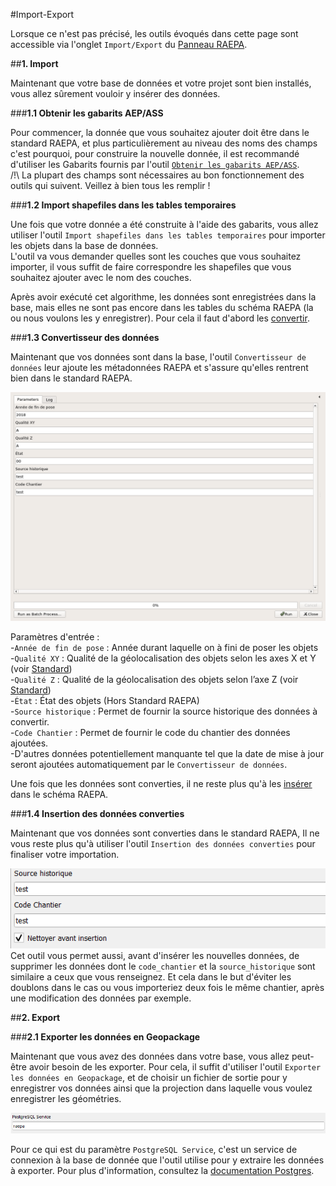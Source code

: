 #Import-Export

Lorsque ce n'est pas précisé, les outils évoqués dans cette page sont accessible via l'onglet `Import/Export` du [Panneau RAEPA](../Panel/).

##__1. Import__

Maintenant que votre base de données et votre projet sont bien installés, vous allez sûrement vouloir y insérer des données.

###__1.1 Obtenir les gabarits AEP/ASS__

Pour commencer, la donnée que vous souhaitez ajouter doit être dans le standard RAEPA, et plus particulièrement au niveau des noms des champs
c'est pourquoi, pour construire la nouvelle donnée, il est recommandé d'utiliser les Gabarits fournis par l'outil [`Obtenir les gabarits AEP/ASS`](../Outils/#2-obtenir-les-gabarits-aepass).
<br/> /!\ La plupart des champs sont nécessaires au bon fonctionnement des outils qui suivent. Veillez à bien tous les remplir !

###__1.2 Import shapefiles dans les tables temporaires__

Une fois que votre donnée a été construite à l'aide des gabarits, vous allez utiliser l'outil `Import shapefiles dans les tables temporaires` pour importer
les objets dans la base de données.
<br/> L'outil va vous demander quelles sont les couches que vous souhaitez importer, il vous suffit de faire correspondre les shapefiles que vous souhaitez ajouter avec le nom des couches.

Après avoir exécuté cet algorithme, les données sont enregistrées dans la base, mais elles ne sont pas encore dans les tables du schéma RAEPA (la ou nous voulons les y enregistrer).
Pour cela il faut d'abord les [convertir](#13-convertisseur-des-donnees).

###__1.3 Convertisseur des données__

Maintenant que vos données sont dans la base, l'outil `Convertisseur de données` leur ajoute les métadonnées RAEPA et s'assure qu'elles
rentrent bien dans le standard RAEPA.

![Convertisseur des données](../processing/raepa-convert_imported_data.png)

Paramètres d'entrée :
<br/>-`Année de fin de pose` : Année durant laquelle on à fini de poser les objets
<br/>-`Qualité XY` : Qualité de la géolocalisation des objets selon les axes X et Y (voir [Standard](http://www.geoinformations.developpement-durable.gouv.fr/geostandard-reseaux-d-adduction-d-eau-potable-et-d-a3674.html))
<br/>-`Qualité Z` : Qualité de la géolocalisation des objets selon l’axe Z (voir [Standard](http://www.geoinformations.developpement-durable.gouv.fr/geostandard-reseaux-d-adduction-d-eau-potable-et-d-a3674.html))
<br/>-`État` : État des objets (Hors Standard RAEPA)
<br/>-`Source historique` : Permet de fournir la source historique des données à convertir.
<br/>-`Code Chantier` : Permet de fournir le code du chantier des données ajoutées.
<br/>-D'autres données potentiellement manquante tel que la date de mise à jour seront ajoutées automatiquement par le `Convertisseur de données`.

Une fois que les données sont converties, il ne reste plus qu'à les [insérer](#14-insertion-des-donnees-converties) dans le schéma RAEPA.


###__1.4 Insertion des données converties__

Maintenant que vos données sont converties dans le standard RAEPA, Il ne vous reste plus qu'à utiliser l'outil `Insertion des données converties` pour finaliser
votre importation.

![Insertion donnée](../media/Insert_data.png)
<br/> Cet outil vous permet aussi, avant d'insérer les nouvelles données, de supprimer les données dont le `code_chantier` et la `source_historique`
sont similaire a ceux que vous renseignez. Et cela dans le but d'éviter les doublons dans le cas ou vous importeriez deux fois le même chantier, 
après une modification des données par exemple.

##__2. Export__

###__2.1 Exporter les données en Geopackage__

Maintenant que vous avez des données dans votre base, vous allez peut-être avoir besoin de les exporter. Pour cela, il suffit d'utiliser l'outil
`Exporter les données en Geopackage`, et de choisir un fichier de sortie pour y enregistrer vos données ainsi que la projection dans laquelle vous voulez
enregistrer les géométries.

![Exporter les données en Geopackage](../media/Export_data.png)

Pour ce qui est du paramètre `PostgreSQL Service`, c'est un service de connexion à la base de donnée que l'outil utilise pour y extraire les données à exporter.
Pour plus d'information, consultez la [documentation Postgres](https://docs.postgresql.fr/10/libpq-pgservice.html).